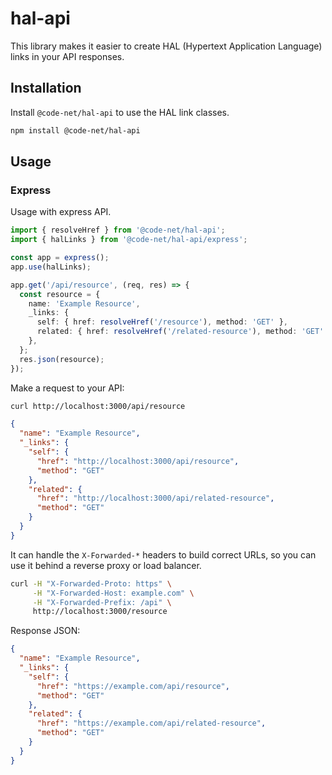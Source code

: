 # hal-api

This library makes it easier to create HAL (Hypertext Application Language) links in your API responses.

## Installation

Install `@code-net/hal-api` to use the HAL link classes.

```bash
npm install @code-net/hal-api
```

## Usage

### Express

Usage with express API.

```typescript
import { resolveHref } from '@code-net/hal-api';
import { halLinks } from '@code-net/hal-api/express';

const app = express();
app.use(halLinks);

app.get('/api/resource', (req, res) => {
  const resource = {
    name: 'Example Resource',
    _links: {
      self: { href: resolveHref('/resource'), method: 'GET' },
      related: { href: resolveHref('/related-resource'), method: 'GET' },
    },
  };
  res.json(resource);
});
```

Make a request to your API:

```bash
curl http://localhost:3000/api/resource
```

```json
{
  "name": "Example Resource",
  "_links": {
    "self": {
      "href": "http://localhost:3000/api/resource",
      "method": "GET"
    },
    "related": {
      "href": "http://localhost:3000/api/related-resource",
      "method": "GET"
    }
  }
}
```

It can handle the `X-Forwarded-*` headers to build correct URLs, so you can use it behind a reverse proxy or load balancer.

```bash
curl -H "X-Forwarded-Proto: https" \
     -H "X-Forwarded-Host: example.com" \
     -H "X-Forwarded-Prefix: /api" \
     http://localhost:3000/resource
```

Response JSON:

```json
{
  "name": "Example Resource",
  "_links": {
    "self": {
      "href": "https://example.com/api/resource",
      "method": "GET"
    },
    "related": {
      "href": "https://example.com/api/related-resource",
      "method": "GET"
    }
  }
}
```
